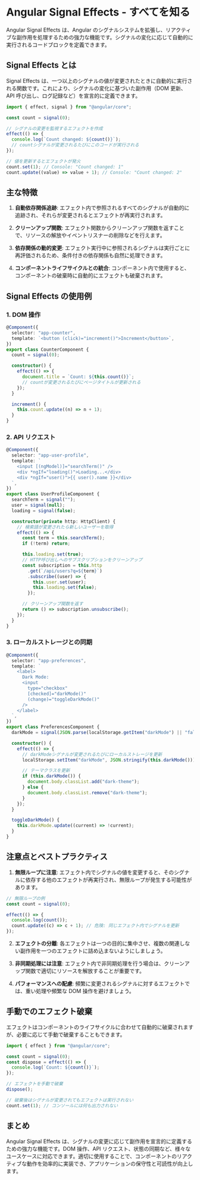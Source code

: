 # Angular Signal Effects - すべてを知る

Angular Signal Effects は、Angular のシグナルシステムを拡張し、リアクティブな副作用を処理するための強力な機能です。シグナルの変化に応じて自動的に実行されるコードブロックを定義できます。

## Signal Effects とは

Signal Effects は、一つ以上のシグナルの値が変更されたときに自動的に実行される関数です。これにより、シグナルの変化に基づいた副作用（DOM 更新、API 呼び出し、ログ記録など）を宣言的に定義できます。

```typescript
import { effect, signal } from "@angular/core";

const count = signal(0);

// シグナルの変更を監視するエフェクトを作成
effect(() => {
  console.log(`Count changed: ${count()}`);
  // countシグナルが変更されるたびにこのコードが実行される
});

// 値を更新するとエフェクトが発火
count.set(1); // Console: "Count changed: 1"
count.update((value) => value + 1); // Console: "Count changed: 2"
```

## 主な特徴

1. **自動依存関係追跡**: エフェクト内で参照されるすべてのシグナルが自動的に追跡され、それらが変更されるとエフェクトが再実行されます。

2. **クリーンアップ関数**: エフェクト関数からクリーンアップ関数を返すことで、リソースの解放やイベントリスナーの削除などを行えます。

3. **依存関係の動的変更**: エフェクト実行中に参照されるシグナルは実行ごとに再評価されるため、条件付きの依存関係も自然に処理できます。

4. **コンポーネントライフサイクルとの統合**: コンポーネント内で使用すると、コンポーネントの破棄時に自動的にエフェクトも破棄されます。

## Signal Effects の使用例

### 1. DOM 操作

```typescript
@Component({
  selector: "app-counter",
  template: `<button (click)="increment()">Increment</button>`,
})
export class CounterComponent {
  count = signal(0);

  constructor() {
    effect(() => {
      document.title = `Count: ${this.count()}`;
      // countが変更されるたびにページタイトルが更新される
    });
  }

  increment() {
    this.count.update((n) => n + 1);
  }
}
```

### 2. API リクエスト

```typescript
@Component({
  selector: "app-user-profile",
  template: `
    <input [(ngModel)]="searchTerm()" />
    <div *ngIf="loading()">Loading...</div>
    <div *ngIf="user()">{{ user().name }}</div>
  `,
})
export class UserProfileComponent {
  searchTerm = signal("");
  user = signal(null);
  loading = signal(false);

  constructor(private http: HttpClient) {
    // 検索語が変更されたら新しいユーザーを取得
    effect(() => {
      const term = this.searchTerm();
      if (!term) return;

      this.loading.set(true);
      // HTTP呼び出しへのサブスクリプションをクリーンアップ
      const subscription = this.http
        .get(`/api/users?q=${term}`)
        .subscribe((user) => {
          this.user.set(user);
          this.loading.set(false);
        });

      // クリーンアップ関数を返す
      return () => subscription.unsubscribe();
    });
  }
}
```

### 3. ローカルストレージとの同期

```typescript
@Component({
  selector: "app-preferences",
  template: `
    <label>
      Dark Mode:
      <input
        type="checkbox"
        [checked]="darkMode()"
        (change)="toggleDarkMode()"
      />
    </label>
  `,
})
export class PreferencesComponent {
  darkMode = signal(JSON.parse(localStorage.getItem("darkMode") || "false"));

  constructor() {
    effect(() => {
      // darkModeシグナルが変更されるたびにローカルストレージを更新
      localStorage.setItem("darkMode", JSON.stringify(this.darkMode()));

      // テーマクラスを更新
      if (this.darkMode()) {
        document.body.classList.add("dark-theme");
      } else {
        document.body.classList.remove("dark-theme");
      }
    });
  }

  toggleDarkMode() {
    this.darkMode.update((current) => !current);
  }
}
```

## 注意点とベストプラクティス

1. **無限ループに注意**: エフェクト内でシグナルの値を変更すると、そのシグナルに依存する他のエフェクトが再実行され、無限ループが発生する可能性があります。

```typescript
// 無限ループの例
const count = signal(0);

effect(() => {
  console.log(count());
  count.update((c) => c + 1); // 危険: 同じエフェクト内でシグナルを更新
});
```

2. **エフェクトの分離**: 各エフェクトは一つの目的に集中させ、複数の関連しない副作用を一つのエフェクトに詰め込まないようにしましょう。

3. **非同期処理には注意**: エフェクト内で非同期処理を行う場合は、クリーンアップ関数で適切にリソースを解放することが重要です。

4. **パフォーマンスへの配慮**: 頻繁に変更されるシグナルに対するエフェクトでは、重い処理や頻繁な DOM 操作を避けましょう。

## 手動でのエフェクト破棄

エフェクトはコンポーネントのライフサイクルに合わせて自動的に破棄されますが、必要に応じて手動で破棄することもできます。

```typescript
import { effect } from "@angular/core";

const count = signal(0);
const dispose = effect(() => {
  console.log(`Count: ${count()}`);
});

// エフェクトを手動で破棄
dispose();

// 破棄後はシグナルが変更されてもエフェクトは実行されない
count.set(1); // コンソールには何も出力されない
```

## まとめ

Angular Signal Effects は、シグナルの変更に応じて副作用を宣言的に定義するための強力な機能です。DOM 操作、API リクエスト、状態の同期など、様々なユースケースに対応できます。適切に使用することで、コンポーネントのリアクティブな動作を効率的に実装でき、アプリケーションの保守性と可読性が向上します。
